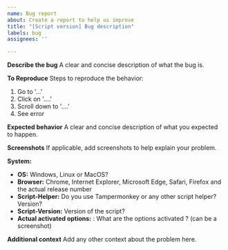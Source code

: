 ```yaml
---
name: Bug report
about: Create a report to help us improve
title: "[Script version] Bug description"
labels: bug
assignees: ''

---
```


**Describe the bug**
A clear and concise description of what the bug is.

**To Reproduce**
Steps to reproduce the behavior:
1. Go to '...'
2. Click on '....'
3. Scroll down to '....'
4. See error

**Expected behavior**
A clear and concise description of what you expected to happen.

**Screenshots**
If applicable, add screenshots to help explain your problem.

**System:**
- **OS:** Windows, Linux or MacOS?
- **Browser:** Chrome, Internet Explorer, Microsoft Edge, Safari, Firefox and the actual release number
- **Script-Helper:** Do you use Tampermonkey or any other script helper? Version?
- **Script-Version:** Version of the script?
- **Actual activated options:** : What are the options activated ? (can be a screenshot)

**Additional context**
Add any other context about the problem here.

